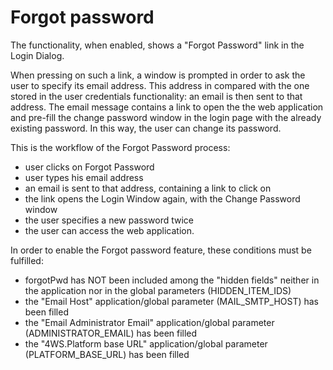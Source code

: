 # Forgot password

The functionality, when enabled, shows a "Forgot Password" link in the Login Dialog.

When pressing on such a link, a window is prompted in order to ask the user to specify its email address. This address in compared with the one stored in the user credentials functionality: an email is then sent to that address. The email message contains a link to open the the web application and pre-fill the change password window in the login page with the already existing password. In this way, the user can change its password.

This is the workflow of the Forgot Password process:

* user clicks on Forgot Password 
* user types his email address 
* an email is sent to that address, containing a link to click on
* the link opens the Login Window again, with the Change Password window
* the user specifies a new password twice
* the user can access the web application.

In order to enable the Forgot password feature, these conditions must be fulfilled:

* forgotPwd has NOT been included among the "hidden fields" neither in the application nor in the global parameters \(HIDDEN\_ITEM\_IDS\)
* the "Email Host" application/global parameter \(MAIL\_SMTP\_HOST\) has been filled
* the "Email Administrator Email" application/global parameter \(ADMINISTRATOR\_EMAIL\) has been filled
* the "4WS.Platform base URL" application/global parameter \(PLATFORM\_BASE\_URL\) has been filled

